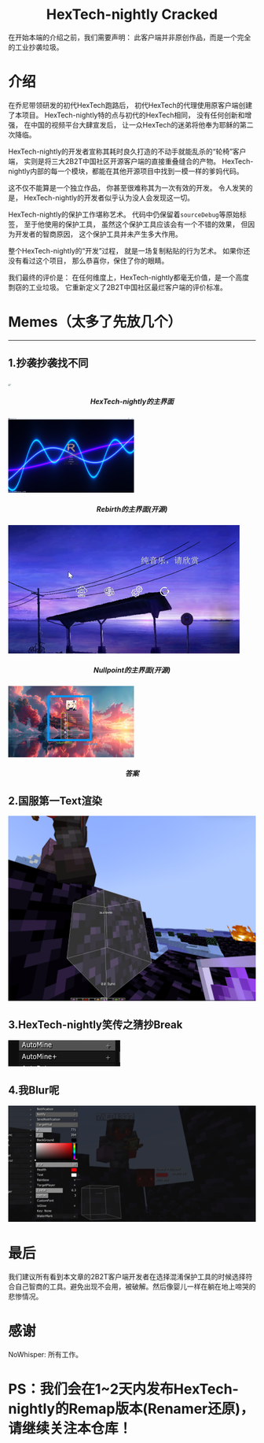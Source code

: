 <h1 align="center">HexTech-nightly Cracked</h1>

在开始本端的介绍之前，我们需要声明：
此客户端并非原创作品，而是一个完全的工业抄袭垃圾。

# 介绍

在乔尼带领研发的初代HexTech跑路后，
初代HexTech的代理使用原客户端创建了本项目。
HexTech-nightly特的点与初代的HexTech相同，
没有任何创新和增强，
在中国的视频平台大肆宣发后，
让一众HexTech的迷弟将他奉为耶稣的第二次降临。

HexTech-nightly的开发者宣称其耗时良久打造的不动手就能乱杀的“轮椅”客户端，
实则是将三大2B2T中国社区开源客户端的直接重叠缝合的产物。
HexTech-nightly内部的每一个模块，都能在其他开源项目中找到一模一样的爹妈代码。

这不仅不能算是一个独立作品，
你甚至很难称其为一次有效的开发。
令人发笑的是，
HexTech-nightly的开发者似乎认为没人会发现这一切。

HexTech-nightly的保护工作堪称艺术。
代码中仍保留着`sourceDebug`等原始标签，
至于他使用的保护工具，
虽然这个保护工具应该会有一个不错的效果，
但因为开发者的智商原因，
这个保护工具并未产生多大作用。

整个HexTech-nightly的“开发”过程，
就是一场复制粘贴的行为艺术。
如果你还没有看过这个项目，
那么恭喜你，保住了你的眼睛。

我们最终的评价是：
在任何维度上，HexTech-nightly都毫无价值，是一个高度剽窃的工业垃圾。
它重新定义了2B2T中国社区最烂客户端的评价标准。

# Memes（太多了先放几个）

------

## 1.抄袭抄袭找不同

<img src="memes\1.png" alt="1" style="zoom: 25%;" />

<h5 align="center">HexTech-nightly的主界面</h1>

<img src="memes\5.png" alt="1" style="zoom: 25%;" />

<h5 align="center">Rebirth的主界面(开源)</h1>

<img src="memes\6.png" alt="1" style="zoom: 50%;" />

<h5 align="center">Nullpoint的主界面(开源)</h1>

<img src="memes\7.png" alt="1" style="zoom: 25%;" />

<h5 align="center">答案</h1>

## 2.国服第一Text渲染
<img src="memes\2.png" alt="2" style="zoom: 50%;" />

## 3.HexTech-nightly笑传之猜抄Break

<img src="memes\3.png" alt="4" style="zoom:100%;" />



## 4.我Blur呢

<img src="memes\4.png" alt="4" style="zoom:50%;" />

# 最后

我们建议所有看到本文章的2B2T客户端开发者在选择混淆保护工具的时候选择符合自己智商的工具。避免出现不会用，被破解。然后像婴儿一样在躺在地上啼哭的悲惨情况。

# 感谢

NoWhisper: 所有工作。

# PS：我们会在1~2天内发布HexTech-nightly的Remap版本(Renamer还原)，请继续关注本仓库！




